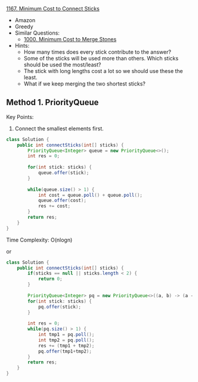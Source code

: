 [1167. Minimum Cost to Connect Sticks](https://leetcode.com/problems/minimum-cost-to-connect-sticks/)

* Amazon
* Greedy
* Similar Questions:
    * [1000. Minimum Cost to Merge Stones](https://leetcode.com/problems/minimum-cost-to-merge-stones/)
* Hints:
    * How many times does every stick contribute to the answer?
    * Some of the sticks will be used more than others. Which sticks should be used the most/least?
    * The stick with long lengths cost a lot so we should use these the least.
    * What if we keep merging the two shortest sticks?
    

## Method 1. PriorityQueue
Key Points:
1. Connect the smallest elements first.
```java
class Solution {
    public int connectSticks(int[] sticks) {
        PriorityQueue<Integer> queue = new PriorityQueue<>();
        int res = 0;
        
        for(int stick: sticks) {
            queue.offer(stick);
        }
        
        while(queue.size() > 1) {
            int cost = queue.poll() + queue.poll();
            queue.offer(cost);
            res += cost;
        }
        return res;
    }
}
```
Time Complexity: O(nlogn)

or
```java
class Solution {
    public int connectSticks(int[] sticks) {
        if(sticks == null || sticks.length < 2) {
            return 0;
        }
        
        PriorityQueue<Integer> pq = new PriorityQueue<>((a, b) -> (a - b));
        for(int stick: sticks) {
            pq.offer(stick);
        }
        
        int res = 0;
        while(pq.size() > 1) {
            int tmp1 = pq.poll();
            int tmp2 = pq.poll();
            res += (tmp1 + tmp2);
            pq.offer(tmp1+tmp2);
        }
        return res;
    }
}
```